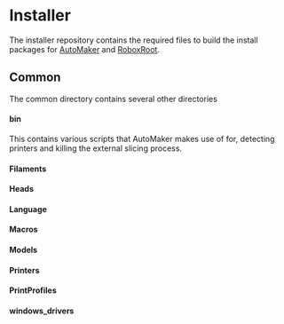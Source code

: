 # Installer
The installer repository contains the required files to build the install packages for [AutoMaker](https://github.com/celsworthy/AutoMaker) and [RoboxRoot](https://github.com/celsworthy/RoboxRoot).

## Common
The common directory contains several other directories

#### bin
This contains various scripts that AutoMaker makes use of for, detecting printers and killing the external slicing process.

#### Filaments
#### Heads
#### Language
#### Macros
#### Models
#### Printers
#### PrintProfiles
#### windows_drivers
